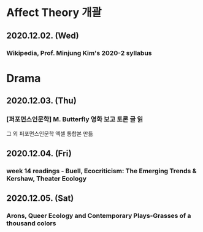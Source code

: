 # Affect Theory 개괄 
## 2020.12.02. (Wed)
### Wikipedia, Prof. Minjung Kim's 2020-2 syllabus 

# Drama 
## 2020.12.03. (Thu)
### [퍼포먼스인문학] M. Butterfly 영화 보고 토론 글 읽
그 외 퍼포먼스인문학 엑셀 통합본 만듦
## 2020.12.04. (Fri)
### week 14 readings - Buell, Ecocriticism: The Emerging Trends & Kershaw, Theater Ecology
## 2020.12.05. (Sat)
### Arons, Queer Ecology and Contemporary Plays-Grasses of a thousand colors 
